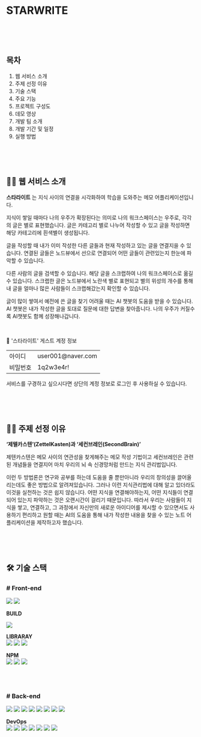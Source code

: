# STARWRITE

<br><br><br>

## 목차
  1. 웹 서비스 소개
  2. 주제 선정 이유
  3. 기술 스택
  4. 주요 기능
  5. 프로젝트 구성도
  6. 데모 영상
  7. 개발 팀 소개
  8. 개발 기간 및 일정
  9. 실행 방법
      
<br><br><br>

## 💁🏻 웹 서비스 소개
**스타라이트** 는 지식 사이의 연결을 시각화하여 학습을 도와주는 메모 어플리케이션입니다.

지식이 쌓일 때마다 나의 우주가 확장된다는 의미로 나의 워크스페이스는 우주로, 각각의 글은 별로 표현했습니다. 글은 카테고리 별로 나누어 작성할 수 있고 글을 작성하면 해당 카테고리에 흰색별이 생성됩니다. 

글을 작성할 때 내가 이미 작성한 다른 글들과 현재 작성하고 있는 글을 연결지을 수 있습니다. 연결된 글들은 노드뷰에서 선으로 연결되어 어떤 글들이 관련있는지 한눈에 파악할 수 있습니다.

다른 사람의 글을 검색할 수 있습니다. 해당 글을 스크랩하여 나의 워크스페이스로 옮길 수 있습니다. 스크랩한 글은 노드뷰에서 노란색 별로 표현되고 별의 위성의 개수를 통해 내 글을 얼마나 많은 사람들이 스크랩해갔는지 확인할 수 있습니다.

글이 많이 쌓여서 예전에 쓴 글을 찾기 어려울 때는 AI 챗봇의 도움을 받을 수 있습니다. AI 챗봇은 내가 작성한 글을 토대로 질문에 대한 답변을 찾아줍니다. 나의 우주가 커질수록 AI챗봇도 함께 성장해나갑니다.

<br>

📍 '스타라이트' 게스트 계정 정보
<table>
  <tr><td>아이디</td><td>user001@naver.com</td></tr>
  <tr><td>비밀번호</td><td>1q2w3e4r!</td></tr>
</table>
서비스를 구경하고 싶으시다면 상단의 계정 정보로 로그인 후 사용하실 수 있습니다.

<br><br><br>

## 🤷🏻 주제 선정 이유
**‘제텔카스텐’(ZettelKasten)과 ‘세컨브레인(SecondBrain)’**

제텐카스텐은 메모 사이의 연관성을 찾게해주는 메모 작성 기법이고 세컨브레인은 관련된 개념들을 연결지어 마치 우리의 뇌 속 신경망처럼 만드는 지식 관리법입니다.

이런 두 방법론은 연구와 공부를 하는데 도움을 줄 뿐만아니라 우리의 창의성을 끌어올리는데도 좋은 방법으로 알려져있습니다. 그러나 이런 지식관리법에 대해 알고 있더라도 이것을 실천하는 것은 쉽지 않습니다. 어떤 지식을 연결해야하는지, 어떤 지식들이 연결되어 있는지 파악하는 것은 오랜시간이 걸리기 때문입니다. 따라서 우리는 사람들이 지식을 쌓고, 연결하고, 그 과정에서 자신만의 새로운 아이디어를 제시할 수 있으면서도 사용하기 편리하고 원할 때는 AI의 도움을 통해 내가 작성한 내용을 찾을 수 있는 노트 어플리케이션을 제작하고자 했습니다.

<br><br><br>

## 🛠️ 기술 스택

### # Front-end

<img src="https://img.shields.io/badge/react-61DAFB?style=for-the-badge&logo=react&logoColor=white"> <img src="https://img.shields.io/badge/Typescript-3178C6?style=for-the-badge&logo=typescript&logoColor=white"/>

**BUILD** <br>

<img src="https://img.shields.io/badge/vite-%23646CFF.svg?style=for-the-badge&logo=vite&logoColor=white" />

**LIBRARAY** <br>
<img src="https://img.shields.io/badge/D3-F9A03C.svg?style=for-the-badge&logo=d3dotjs&logoColor=white" /> <img src="https://img.shields.io/badge/Zod-3E67B1.svg?style=for-the-badge&logo=zod&logoColor=white" /> <img src="https://img.shields.io/badge/ReactHookForm-EC5990.svg?style=for-the-badge&logo=reacthookform&logoColor=white" />

**NPM** <br>
<img src="https://img.shields.io/badge/Axios-5A29E4.svg?style=for-the-badge&logo=axios&logoColor=white" />
<img src="https://img.shields.io/badge/styledComponents-DB7093.svg?style=for-the-badge&logo=styledcomponents&logoColor=white" />
<img src="https://img.shields.io/badge/Redux-764ABC.svg?style=for-the-badge&logo=redux&logoColor=white" />

<br><br>

### # Back-end

<img src="https://img.shields.io/badge/java-007396?style=for-the-badge&logo=OpenJDK&logoColor=white"> <img src="https://img.shields.io/badge/Spring-6DB33F?style=for-the-badge&logo=Spring&logoColor=white"> <img src="https://img.shields.io/badge/springboot-6DB33F?style=for-the-badge&logo=springboot&logoColor=white"> <img src="https://img.shields.io/badge/Spring Security-6DB33F?style=for-the-badge&logo=Spring Security&logoColor=white"> <img src="https://img.shields.io/badge/JWT-000000.svg?style=for-the-badge&logo=jsonwebtokens&logoColor=white" /> <img src="https://img.shields.io/badge/Redis-DC382D?style=for-the-badge&logo=Redis&logoColor=white"> <img src="https://img.shields.io/badge/neo4j-4581C3.svg?style=for-the-badge&logo=neo4j&logoColor=white" /> <img src="https://img.shields.io/badge/Python-3776AB?style=for-the-badge&logo=Python&logoColor=white">

**DevOps** <br>
<img src="https://img.shields.io/badge/nginx-%23009639.svg?style=for-the-badge&logo=nginx&logoColor=white"> <img src="https://img.shields.io/badge/jenkins-D24939.svg?style=for-the-badge&logo=jenkins&logoColor=white" /> <img src="https://img.shields.io/badge/docker-%230db7ed.svg?style=for-the-badge&logo=docker&logoColor=white"> <img src="https://img.shields.io/badge/Amazon%20EC2-FF9900?style=for-the-badge&logo=Amazon%20EC2&logoColor=white"> <img src="https://img.shields.io/badge/Amazon%20API%20Gateway-FF4F8B.svg?style=for-the-badge&logo=amazonapigateway&logoColor=white" /> <img src="https://img.shields.io/badge/Amazon%20Lambda-FF9900.svg?style=for-the-badge&logo=awslambda&logoColor=white" /> <img src="https://img.shields.io/badge/Redis-DC382D.svg?style=for-the-badge&logo=redis&logoColor=white" />













